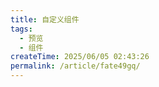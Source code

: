 ```yaml
---
title: 自定义组件
tags:
  - 预览
  - 组件
createTime: 2025/06/05 02:43:26
permalink: /article/fate49gq/
---
```


<CustomComponent />
